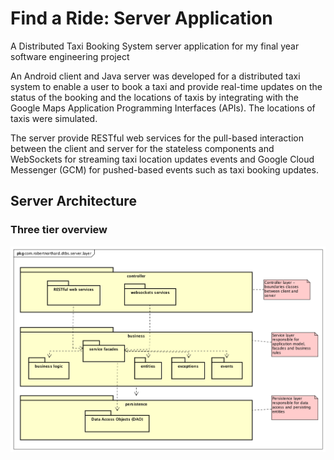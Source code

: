
# Find a Ride: Server Application

A Distributed Taxi Booking System server application for my final year software engineering project

An Android client and Java server was developed for a distributed taxi system to enable a user to book a taxi and provide real-time updates on the status of the booking and the locations of taxis by integrating with the Google Maps Application Programming Interfaces (APIs). The locations of taxis were simulated.

The server provide RESTful web services for the pull-based interaction between the client and server for the stateless components and WebSockets for streaming taxi location updates events and Google Cloud Messenger (GCM) for pushed-based events such as taxi booking updates.

## Server Architecture

### Three tier overview

![GitHub Logo](/documentation/images/three-tier-architecture.png)